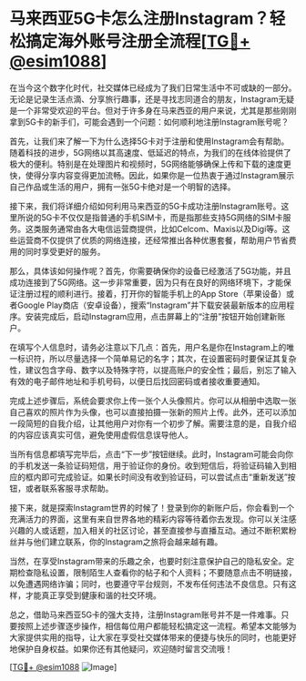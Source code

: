 # 马来西亚5G卡怎么注册Instagram？轻松搞定海外账号注册全流程[[TG💪+ @esim1088](https://t.me/s/esim1088)]

在当今这个数字化时代，社交媒体已经成为了我们日常生活中不可或缺的一部分。无论是记录生活点滴、分享旅行趣事，还是寻找志同道合的朋友，Instagram无疑是一个非常受欢迎的平台。但对于许多身在马来西亚的用户来说，尤其是那些刚刚拿到5G卡的新手们，可能会遇到一个问题：如何顺利地注册Instagram账号呢？

首先，让我们来了解一下为什么选择5G卡对于注册和使用Instagram会有帮助。随着科技的进步，5G网络以其高速度、低延迟的特点，为我们的在线体验提供了极大的便利。特别是在处理图片和视频时，5G网络能够确保上传和下载的速度更快，使得分享内容变得更加流畅。因此，如果你是一位热衷于通过Instagram展示自己作品或生活的用户，拥有一张5G卡绝对是一个明智的选择。

接下来，我们将详细介绍如何利用马来西亚的5G卡成功注册Instagram账号。这里所说的5G卡不仅仅是指普通的手机SIM卡，而是指那些支持5G网络的SIM卡服务。这类服务通常由各大电信运营商提供，比如Celcom、Maxis以及Digi等。这些运营商不仅提供了优质的网络连接，还经常推出各种优惠套餐，帮助用户节省费用的同时享受更好的服务。

那么，具体该如何操作呢？首先，你需要确保你的设备已经激活了5G功能，并且成功连接到了5G网络。这一步非常重要，因为只有在良好的网络环境下，才能保证注册过程的顺利进行。接着，打开你的智能手机上的App Store（苹果设备）或者Google Play商店（安卓设备），搜索“Instagram”并下载安装最新版本的应用程序。安装完成后，启动Instagram应用，点击屏幕上的“注册”按钮开始创建新账户。

在填写个人信息时，请务必注意以下几点：首先，用户名是你在Instagram上的唯一标识符，所以尽量选择一个简单易记的名字；其次，在设置密码时要保证其复杂性，建议包含字母、数字以及特殊字符，以提高账户的安全性；最后，别忘了输入有效的电子邮件地址和手机号码，以便日后找回密码或者接收重要通知。

完成上述步骤后，系统会要求你上传一张个人头像照片。你可以从相册中选取一张自己喜欢的照片作为头像，也可以直接拍摄一张新的照片上传。此外，还可以添加一段简短的自我介绍，让其他用户对你有一个初步了解。需要注意的是，自我介绍的内容应该真实可信，避免使用虚假信息误导他人。

当所有信息都填写完毕后，点击“下一步”按钮继续。此时，Instagram可能会向你的手机发送一条验证码短信，用于验证你的身份。收到短信后，将验证码输入到相应的框内即可完成验证。如果长时间没有收到验证码，可以尝试点击“重新发送”按钮，或者联系客服寻求帮助。

接下来，就是探索Instagram世界的时候了！登录到你的新账户后，你会看到一个充满活力的界面，这里有来自世界各地的精彩内容等待着你去发现。你可以关注感兴趣的人或话题，加入相关的社区讨论，甚至直接参与直播互动。通过不断积累粉丝并与他们建立联系，你的Instagram之旅将会越来越有趣。

当然，在享受Instagram带来的乐趣之余，也要时刻注意保护自己的隐私安全。定期检查隐私设置，限制陌生人查看你的帖子和个人资料；不要随意点击不明链接，以免遭遇网络诈骗；同时，也要遵守平台规则，不发布任何违法不良信息。只有这样，才能真正享受到健康和谐的社交环境。

总之，借助马来西亚5G卡的强大支持，注册Instagram账号并不是一件难事。只要按照上述步骤逐步操作，相信每位用户都能轻松搞定这一流程。希望本文能够为大家提供实用的指导，让大家在享受社交媒体带来的便捷与快乐的同时，也能更好地保护自身权益。如果你还有其他疑问，欢迎随时留言交流哦！

[[TG💪+ @esim1088](https://t.me/s/esim1088) ![Image](https://i.postimg.cc/4NQfJmqS/Snipaste-2025-05-13-00-14-12.png)]